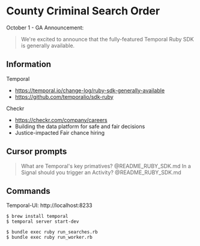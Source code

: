 # County Criminal Search Order

October 1 - GA Announcement:
> We're excited to announce that the fully-featured Temporal Ruby SDK is generally available.

## Information

Temporal
- https://temporal.io/change-log/ruby-sdk-generally-available
- https://github.com/temporalio/sdk-ruby

Checkr
- https://checkr.com/company/careers
- Building the data platform for safe and fair decisions
- Justice-impacted Fair chance hiring

## Cursor prompts

> What are Temporal's key primatives? @README_RUBY_SDK.md 
> In a Signal should you trigger an Activity? @README_RUBY_SDK.md 

## Commands
Temporal-UI: http://localhost:8233

```
$ brew install temporal
$ temporal server start-dev

$ bundle exec ruby run_searches.rb
$ bundle exec ruby run_worker.rb
```